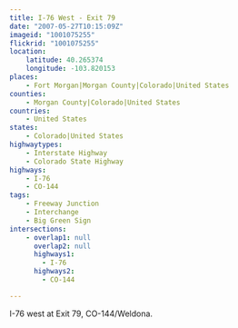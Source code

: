 ```yaml
---
title: I-76 West - Exit 79
date: "2007-05-27T10:15:09Z"
imageid: "1001075255"
flickrid: "1001075255"
location:
    latitude: 40.265374
    longitude: -103.820153
places:
    - Fort Morgan|Morgan County|Colorado|United States
counties:
    - Morgan County|Colorado|United States
countries:
    - United States
states:
    - Colorado|United States
highwaytypes:
    - Interstate Highway
    - Colorado State Highway
highways:
    - I-76
    - CO-144
tags:
    - Freeway Junction
    - Interchange
    - Big Green Sign
intersections:
    - overlap1: null
      overlap2: null
      highways1:
        - I-76
      highways2:
        - CO-144

---
```

I-76 west at Exit 79, CO-144/Weldona.